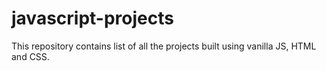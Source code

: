 # javascript-projects

This repository contains list of all the projects built using vanilla JS, HTML and CSS.
